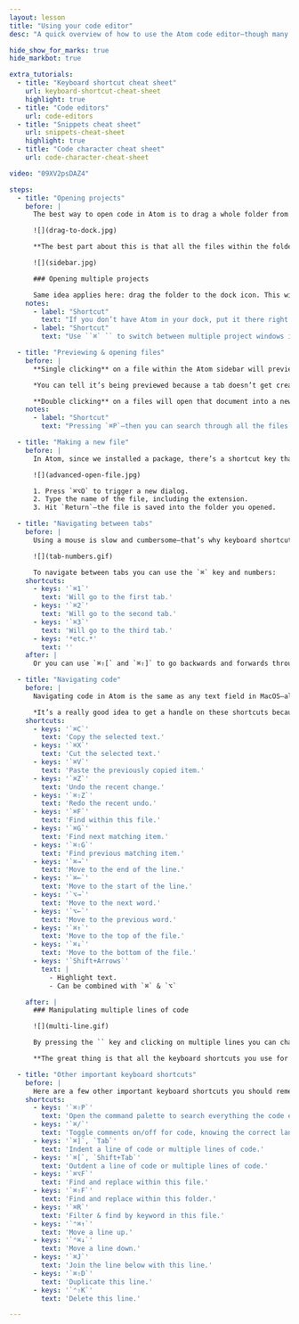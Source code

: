 ```yaml
---
layout: lesson
title: "Using your code editor"
desc: "A quick overview of how to use the Atom code editor—though many of these techniques apply to Sublime Text and many others."

hide_show_for_marks: true
hide_markbot: true

extra_tutorials:
  - title: "Keyboard shortcut cheat sheet"
    url: keyboard-shortcut-cheat-sheet
    highlight: true
  - title: "Code editors"
    url: code-editors
  - title: "Snippets cheat sheet"
    url: snippets-cheat-sheet
    highlight: true
  - title: "Code character cheat sheet"
    url: code-character-cheat-sheet

video: "09XV2psDAZ4"

steps:
  - title: "Opening projects"
    before: |
      The best way to open code in Atom is to drag a whole folder from finder right to the Atom icon in your dock.

      ![](drag-to-dock.jpg)

      **The best part about this is that all the files within the folder will then be listed on the right hand side for easy access.**

      ![](sidebar.jpg)

      ### Opening multiple projects

      Same idea applies here: drag the folder to the dock icon. This will open a completely new Atom window which is significantly help you keep all the code files organized.
    notes:
      - label: "Shortcut"
        text: "If you don’t have Atom in your dock, put it there right now—you’ll be needing it a lot."
      - label: "Shortcut"
        text: "Use ``⌘` `` to switch between multiple project windows in Atom."

  - title: "Previewing & opening files"
    before: |
      **Single clicking** on a file within the Atom sidebar will preview that document in the Atom window.

      *You can tell it’s being previewed because a tab doesn’t get created or the name on the tab doesn’t change.*

      **Double clicking** on a files will open that document into a new tab in Atom that you can then edit.
    notes:
      - label: "Shortcut"
        text: "Pressing `⌘P`—then you can search through all the files and open one without taking your hands off the keyboard."

  - title: "Making a new file"
    before: |
      In Atom, since we installed a package, there’s a shortcut key that will make a new file and save it directly into the folder we have open.

      ![](advanced-open-file.jpg)

      1. Press `⌘⌥O` to trigger a new dialog.
      2. Type the name of the file, including the extension.
      3. Hit `Return`—the file is saved into the folder you opened.

  - title: "Navigating between tabs"
    before: |
      Using a mouse is slow and cumbersome—that’s why keyboard shortcuts are amazing.

      ![](tab-numbers.gif)

      To navigate between tabs you can use the `⌘` key and numbers:
    shortcuts:
      - keys: '`⌘1`'
        text: 'Will go to the first tab.'
      - keys: '`⌘2`'
        text: 'Will go to the second tab.'
      - keys: '`⌘3`'
        text: 'Will go to the third tab.'
      - keys: '*etc.*'
        text: ''
    after: |
      Or you can use `⌘⇧[` and `⌘⇧]` to go backwards and forwards through the tabs.

  - title: "Navigating code"
    before: |
      Navigating code in Atom is the same as any text field in MacOS—all the same shortcuts apply.

      *It’s a really good idea to get a handle on these shortcuts because they will greatly increase your efficiency.*
    shortcuts:
      - keys: '`⌘C`'
        text: 'Copy the selected text.'
      - keys: '`⌘X`'
        text: 'Cut the selected text.'
      - keys: '`⌘V`'
        text: 'Paste the previously copied item.'
      - keys: '`⌘Z`'
        text: 'Undo the recent change.'
      - keys: '`⌘⇧Z`'
        text: 'Redo the recent undo.'
      - keys: '`⌘F`'
        text: 'Find within this file.'
      - keys: '`⌘G`'
        text: 'Find next matching item.'
      - keys: '`⌘⇧G`'
        text: 'Find previous matching item.'
      - keys: '`⌘→`'
        text: 'Move to the end of the line.'
      - keys: '`⌘←`'
        text: 'Move to the start of the line.'
      - keys: '`⌥→`'
        text: 'Move to the next word.'
      - keys: '`⌥←`'
        text: 'Move to the previous word.'
      - keys: '`⌘↑`'
        text: 'Move to the top of the file.'
      - keys: '`⌘↓`'
        text: 'Move to the bottom of the file.'
      - keys: '`Shift+Arrows`'
        text: |
          - Highlight text.
          - Can be combined with `⌘` & `⌥`

    after: |
      ### Manipulating multiple lines of code

      ![](multi-line.gif)

      By pressing the `` key and clicking on multiple lines you can change code on many lines at once.

      **The great thing is that all the keyboard shortcuts you use for one line will now apply to all of those lines too!**

  - title: "Other important keyboard shortcuts"
    before: |
      Here are a few other important keyboard shortcuts you should remember to help you get more efficient:
    shortcuts:
      - keys: '`⌘⇧P`'
        text: 'Open the command palette to search everything the code editor can do.'
      - keys: '`⌘/`'
        text: 'Toggle comments on/off for code, knowing the correct language.'
      - keys: '`⌘]`, `Tab`'
        text: 'Indent a line of code or multiple lines of code.'
      - keys: '`⌘[`, `Shift+Tab`'
        text: 'Outdent a line of code or multiple lines of code.'
      - keys: '`⌘⌥F`'
        text: 'Find and replace within this file.'
      - keys: '`⌘⇧F`'
        text: 'Find and replace within this folder.'
      - keys: '`⌘R`'
        text: 'Filter & find by keyword in this file.'
      - keys: '`⌃⌘↑`'
        text: 'Move a line up.'
      - keys: '`⌃⌘↓`'
        text: 'Move a line down.'
      - keys: '`⌘J`'
        text: 'Join the line below with this line.'
      - keys: '`⌘⇧D`'
        text: 'Duplicate this line.'
      - keys: '`⌃⇧K`'
        text: 'Delete this line.'

---
```

